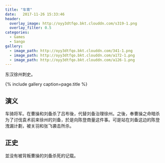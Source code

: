 ```yaml
---
title: "车胄"
date:   2017-11-26 15:33:46
header:
  overlay_image: http://oyy3dtfqo.bkt.clouddn.com/s319-1.png
  overlay_filter: 0.5
categories:
  - Games
  - Sango
gallery:
  - image_path: http://oyy3dtfqo.bkt.clouddn.com/341-1.png
  - image_path: http://oyy3dtfqo.bkt.clouddn.com/a172-1.png
  - image_path: http://oyy3dtfqo.bkt.clouddn.com/a126-1.png
---
```


东汉徐州刺史。

{% include gallery caption=page.title %}

## 演义

车骑将军。在曹操和刘备杀了吕布後，代替刘备治理徐州。之後，奉曹操之命暗杀为了讨伐袁术前来徐州的刘备，於是向陈登商量这件事。可是站在刘备这边的陈登洩漏计劃，被关羽和张飞袭击所杀。

## 正史

並没有被背叛曹操的刘备杀死的记载。